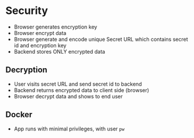 # Security

- Browser generates encryption key 
- Browser encrypt data
- Browser generate and encode unique Secret URL which contains secret id and encryption key
- Backend stores ONLY encrypted data

## Decryption

- User visits secret URL and send secret id to backend
- Backend returns encrypted data to client side (browser)
- Browser decrypt data and shows to end user

## Docker

- App runs with minimal privileges, with user `pw`